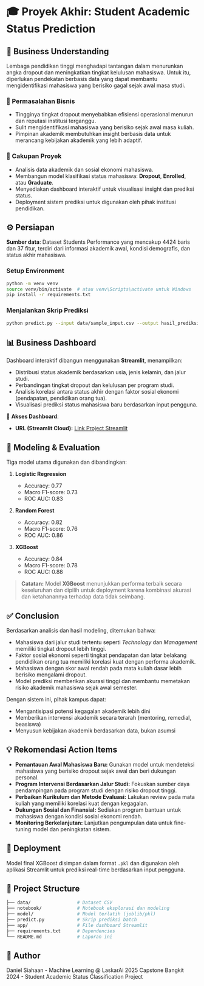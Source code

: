 # 🎓 Proyek Akhir: Student Academic Status Prediction

## 🧠 Business Understanding

Lembaga pendidikan tinggi menghadapi tantangan dalam menurunkan angka dropout dan meningkatkan tingkat kelulusan mahasiswa. Untuk itu, diperlukan pendekatan berbasis data yang dapat membantu mengidentifikasi mahasiswa yang berisiko gagal sejak awal masa studi.

### 🌟 Permasalahan Bisnis

* Tingginya tingkat dropout menyebabkan efisiensi operasional menurun dan reputasi institusi terganggu.
* Sulit mengidentifikasi mahasiswa yang berisiko sejak awal masa kuliah.
* Pimpinan akademik membutuhkan insight berbasis data untuk merancang kebijakan akademik yang lebih adaptif.

### 📌 Cakupan Proyek

* Analisis data akademik dan sosial ekonomi mahasiswa.
* Membangun model klasifikasi status mahasiswa: **Dropout**, **Enrolled**, atau **Graduate**.
* Menyediakan dashboard interaktif untuk visualisasi insight dan prediksi status.
* Deployment sistem prediksi untuk digunakan oleh pihak institusi pendidikan.

## ⚙️ Persiapan

**Sumber data**: Dataset Students Performance yang mencakup 4424 baris dan 37 fitur, terdiri dari informasi akademik awal, kondisi demografis, dan status akhir mahasiswa.

### Setup Environment

```bash
python -m venv venv
source venv/bin/activate  # atau venv\Scripts\activate untuk Windows
pip install -r requirements.txt
```

### Menjalankan Skrip Prediksi

```bash
python predict.py --input data/sample_input.csv --output hasil_prediksi.csv
```

## 📊 Business Dashboard

Dashboard interaktif dibangun menggunakan **Streamlit**, menampilkan:

* Distribusi status akademik berdasarkan usia, jenis kelamin, dan jalur studi.
* Perbandingan tingkat dropout dan kelulusan per program studi.
* Analisis korelasi antara status akhir dengan faktor sosial ekonomi (pendapatan, pendidikan orang tua).
* Visualisasi prediksi status mahasiswa baru berdasarkan input pengguna.

🔑 **Akses Dashboard**:

* **URL (Streamlit Cloud):** [Link Project Streamlit](https://share.streamlit.io/your-app-link)

## 🤖 Modeling & Evaluation

Tiga model utama digunakan dan dibandingkan:

1. **Logistic Regression**

   * Accuracy: 0.77
   * Macro F1-score: 0.73
   * ROC AUC: 0.83

2. **Random Forest**

   * Accuracy: 0.82
   * Macro F1-score: 0.76
   * ROC AUC: 0.86

3. **XGBoost**

   * Accuracy: 0.84
   * Macro F1-score: 0.78
   * ROC AUC: 0.88

> **Catatan:** Model **XGBoost** menunjukkan performa terbaik secara keseluruhan dan dipilih untuk deployment karena kombinasi akurasi dan ketahanannya terhadap data tidak seimbang.

## ✅ Conclusion

Berdasarkan analisis dan hasil modeling, ditemukan bahwa:

* Mahasiswa dari jalur studi tertentu seperti *Technology* dan *Management* memiliki tingkat dropout lebih tinggi.
* Faktor sosial ekonomi seperti tingkat pendapatan dan latar belakang pendidikan orang tua memiliki korelasi kuat dengan performa akademik.
* Mahasiswa dengan skor awal rendah pada mata kuliah dasar lebih berisiko mengalami dropout.
* Model prediksi memberikan akurasi tinggi dan membantu memetakan risiko akademik mahasiswa sejak awal semester.

Dengan sistem ini, pihak kampus dapat:

* Mengantisipasi potensi kegagalan akademik lebih dini
* Memberikan intervensi akademik secara terarah (mentoring, remedial, beasiswa)
* Menyusun kebijakan akademik berdasarkan data, bukan asumsi

## 💡 Rekomendasi Action Items

* **Pemantauan Awal Mahasiswa Baru:** Gunakan model untuk mendeteksi mahasiswa yang berisiko dropout sejak awal dan beri dukungan personal.
* **Program Intervensi Berdasarkan Jalur Studi:** Fokuskan sumber daya pendampingan pada program studi dengan risiko dropout tinggi.
* **Perbaikan Kurikulum dan Metode Evaluasi:** Lakukan review pada mata kuliah yang memiliki korelasi kuat dengan kegagalan.
* **Dukungan Sosial dan Finansial:** Sediakan program bantuan untuk mahasiswa dengan kondisi sosial ekonomi rendah.
* **Monitoring Berkelanjutan:** Lanjutkan pengumpulan data untuk fine-tuning model dan peningkatan sistem.

## 🚀 Deployment

Model final XGBoost disimpan dalam format `.pkl` dan digunakan oleh aplikasi Streamlit untuk prediksi real-time berdasarkan input pengguna.

## 📂 Project Structure

```bash
├── data/                 # Dataset CSV
├── notebook/             # Notebook eksplorasi dan modeling
├── model/                # Model terlatih (joblib/pkl)
├── predict.py            # Skrip prediksi batch
├── app/                  # File dashboard Streamlit
├── requirements.txt      # Dependencies
└── README.md             # Laporan ini
```

## 👥 Author

Daniel Siahaan - Machine Learning @ LaskarAi 2025
Capstone Bangkit 2024 - Student Academic Status Classification Project
